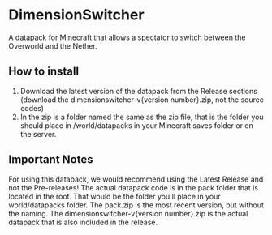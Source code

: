 # DimensionSwitcher
A datapack for Minecraft that allows a spectator to switch between the Overworld and the Nether.
## How to install
1. Download the latest version of the datapack from the Release sections (download the dimensionswitcher-v{version number}.zip, not the source codes)
2. In the zip is a folder named the same as the zip file, that is the folder you should place in /world/datapacks in your Minecraft saves folder or on the server.
## Important Notes
For using this datapack, we would recommend using the Latest Release and not the Pre-releases!
The actual datapack code is in the pack folder that is located in the root. That would be the folder you'll place in your world/datapacks folder.
The pack.zip is the most recent version, but without the naming.
The dimensionswitcher-v{version number}.zip is the actual datapack that is also included in the release.
